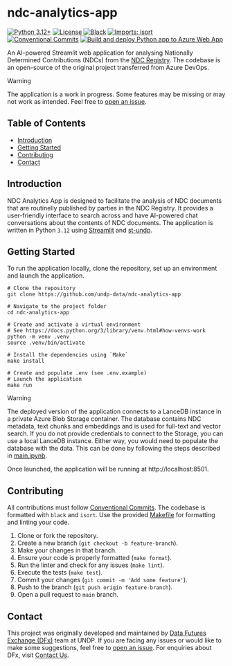 # ndc-analytics-app

[![Python 3.12+](https://img.shields.io/badge/python-3.12+-blue.svg)](https://www.python.org/downloads/release/python-3120/)
[![License](https://img.shields.io/github/license/undp-data/ndc-analytics-app)](https://github.com/undp-data/ndc-analytics-app/blob/main/LICENSE)
[![Black](https://img.shields.io/badge/code%20style-black-000000.svg)](https://github.com/psf/black)
[![Imports: isort](https://img.shields.io/badge/%20imports-isort-%231674b1?style=flat&labelColor=ef8336)](https://pycqa.github.io/isort/)
[![Conventional Commits](https://img.shields.io/badge/Conventional%20Commits-1.0.0-%23FE5196?logo=conventionalcommits&logoColor=white)](https://conventionalcommits.org)
[![Build and deploy Python app to Azure Web App](https://github.com/UNDP-Data/ndc-analytics-app/actions/workflows/azure-webapps-python.yml/badge.svg)](https://github.com/UNDP-Data/ndc-analytics-app/actions/workflows/azure-webapps-python.yml)

An AI-powered Streamlit web application for analysing Nationally Determined Contributions (NDCs) from the [NDC Registry](https://unfccc.int/NDCREG). The codebase is an open-source
of the original project transferred from Azure DevOps.

> [!WARNING]  
> The application is a work in progress. Some features may be missing or may not work as intended. Feel free to [open an issue](https://github.com/UNDP-Data/ndc-analytics-app/issues).

## Table of Contents

- [Introduction](#introduction)
- [Getting Started](#getting-started)
- [Contributing](#contributing)
- [Contact](#contact)

## Introduction 

NDC Analytics App is designed to facilitate the analysis of NDC documents that are routinelly published by parties in the NDC Registry. It provides a user-friendly interface to search across and have AI-powered chat conversations about the contents of NDC documents. The application is written in Python `3.12` using [Streamlit](https://streamlit.io) and [st-undp](https://undp-data.github.io/st-undp/).

## Getting Started

To run the application locally, clone the repository, set up an environment and launch the application.

```shell
# Clone the repository
git clone https://github.com/undp-data/ndc-analytics-app

# Navigate to the project folder
cd ndc-analytics-app

# Create and activate a virtual environment
# See https://docs.python.org/3/library/venv.html#how-venvs-work
python -m venv .venv
source .venv/bin/activate

# Install the dependencies using `Make`
make install

# Create and populate .env (see .env.example)
# Launch the application
make run
```

> [!WARNING]  
> The deployed version of the application connects to a LanceDB instance in a private Azure Blob Storage container. The database contains NDC metadata, text chunks and embeddings and is used for full-text and vector search. If you do not provide credentials to connect to
the Storage, you can use a local LanceDB instance. Either way, you would need to
populate the database with the data. This can be done by following the steps described in [main.ipynb](./main.ipynb).

Once launched, the application will be running at http://localhost:8501.

## Contributing

All contributions must follow [Conventional Commits](https://www.conventionalcommits.org/en/v1.0.0/). The codebase is formatted with `black` and `isort`. Use the provided [Makefile](Makefile) for formatting and linting your code.

1. Clone or fork the repository.
2. Create a new branch (`git checkout -b feature-branch`).
3. Make your changes in that branch.
4. Ensure your code is properly formatted (`make format`).
5. Run the linter and check for any issues (`make lint`).
6. Execute the tests (`make test`).
7. Commit your changes (`git commit -m 'Add some feature'`).
8. Push to the branch (`git push origin feature-branch`).
9. Open a pull request to `main` branch.

## Contact

This project was originally developed and maintained by [Data Futures Exchange (DFx)](https://data.undp.org) team at UNDP.
If you are facing any issues or would like to make some suggestions, feel free to
[open an issue](https://github.com/undp-data/ndc-analytics-app/issues/new/choose).
For enquiries about DFx, visit [Contact Us](https://data.undp.org/contact-us).
